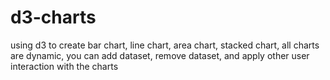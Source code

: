 # d3-charts
using d3 to create bar chart, line chart, area chart, stacked chart,
all charts are dynamic, you can add dataset, remove dataset, and apply
other user interaction with the charts

